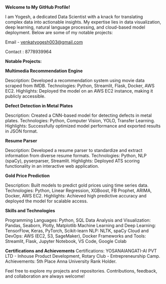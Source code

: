 **Welcome to My GitHub Profile!**

I am Yogesh, a dedicated Data Scientist with a knack for translating complex data into actionable insights. My expertise lies in data visualization, deep learning, natural language processing, and cloud-based model deployment. Below are some of my notable projects:

Email - venkatyogesh003@gmail.com

Contact : 8778939964

**Notable Projects:**

**Multimedia Recommendation Engine**

Description: Developed a recommendation system using movie data scraped from IMDB.
Technologies: Python, Streamlit, Flask, Docker, AWS EC2.
Highlights: Deployed the model on an AWS EC2 instance, making it publicly accessible.

**Defect Detection in Metal Plates**

Description: Created a CNN-based model for detecting defects in metal plates.
Technologies: Python, Computer Vision, YOLO, Transfer Learning.
Highlights: Successfully optimized model performance and exported results in JSON format.

**Resume Parser**

Description: Developed a resume parser to standardize and extract information from diverse resume formats.
Technologies: Python, NLP (spaCy), pyserparser, Streamlit.
Highlights: Deployed ATS scoring functionality in an interactive web application.

**Gold Price Prediction**

Description: Built models to predict gold prices using time series data.
Technologies: Python, Linear Regression, XGBoost, FB Prophet, ARIMA, Docker, AWS EC2.
Highlights: Achieved high predictive accuracy and deployed the model for scalable access.

**Skills and Technologies**

Programming Languages: Python, SQL
Data Analysis and Visualization: Pandas, Seaborn, Plotly, Matplotlib
Machine Learning and Deep Learning: TensorFlow, Keras, PyTorch, Scikit-learn
NLP: NLTK, spaCy
Cloud and DevOps: AWS (EC2, S3, SageMaker), Docker
Frameworks and Tools: Streamlit, Flask, Jupyter Notebook, VS Code, Google Colab

**Certifications and Achievements**
Certifications: YOSANAIANGATI-AI PVT LTD - Inhouse Product Development, Rotary Club - Entrepreneurship Camp.
Achievements: 5th Place Anna University Rank Holder.

Feel free to explore my projects and repositories. Contributions, feedback, and collaboration are always welcome!

